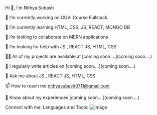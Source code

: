 Hi 👋, I'm Nithya Subash

🔭 I’m currently working on GUVI Course Fullstack

🌱 I’m currently learning HTML, CSS, JS, REACT, MONGO DB

👯 I’m looking to collaborate on MERN applications

🤝 I’m looking for help with JS , REACT JS, HTML, CSS

👨‍💻 All of my projects are available at [coming soon....](coming soon....)

📝 I regularly write articles on [coming soon....](coming soon....)

💬 Ask me about JS , REACT JS, HTML, CSS

📫 How to reach me nithyasubash0711@gmail.com

📄 Know about my experiences [coming soon....](coming soon....)


Connect with me:
Languages and Tools:
![image](https://github.com/Subash-07/Subash-07/assets/157941230/a30d152b-1bee-4d96-bf0b-450b6735c378)








